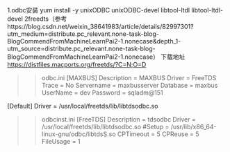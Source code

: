 1.odbc安装
yum install -y unixODBC unixODBC-devel libtool-ltdl libtool-ltdl-devel
2freedts（参考https://blog.csdn.net/weixin_38641983/article/details/82997301?utm_medium=distribute.pc_relevant.none-task-blog-BlogCommendFromMachineLearnPai2-1.nonecase&depth_1-utm_source=distribute.pc_relevant.none-task-blog-BlogCommendFromMachineLearnPai2-1.nonecase）
下载地址 https://distfiles.macports.org/freetds/?C=N;O=D
>>odbc.ini
[MAXBUS]
Description = MAXBUS
Driver = FreeTDS
Trace = No
Servername = maxbusserver
Database = maxbus
UserName = dev
Password = sqladm@151

[Default]
Driver = /usr/local/freetds/lib/libtdsodbc.so

>>odbcinst.ini
[FreeTDS]
Description = tdsodbc
Driver = /usr/local/freetds/lib/libtdsodbc.so
#Setup = /usr/lib/x86_64-linux-gnu/odbc/libtdsS.so
CPTimeout       = 5
CPReuse         = 5
FileUsage       = 1
